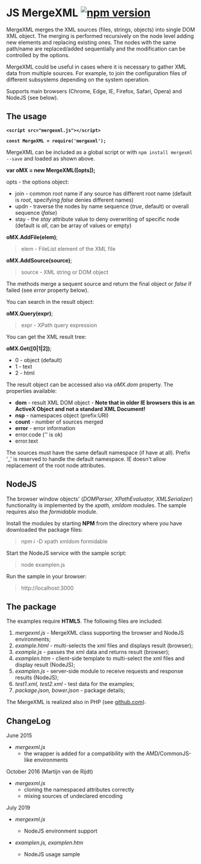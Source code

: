 JS MergeXML [![npm version](https://badge.fury.io/js/mergexml.svg)](https://badge.fury.io/js/mergexml)
==================

MergeXML merges the XML sources (files, strings, objects) into single DOM XML object.
The merging is performed recursively on the node level adding new elements and replacing existing ones.
The nodes with the same path/name are replaced/added sequentially and the modification can be controlled by the options.

MergeXML could be useful in cases where it is necessary to gather XML data from multiple sources.
For example, to join the configuration files of different subsystems depending on the system operation. 

Supports main browsers (Chrome, Edge, IE, Firefox, Safari, Opera) and NodeJS (see below).

The usage
-----

**`<script src="mergexml.js"></script>`**

**`const MergeXML = require('mergexml');`**

MergeXML can be included as a global script or with `npm install mergexml --save` and loaded as shown above.

**var oMX = new MergeXML([opts]);**

opts - the options object:

- join - common root name if any source has different root name (default is *root*, specifying *false* denies different names)
- updn - traverse the nodes by name sequence (*true*, default) or overall sequence (*false*)
- stay - the *stay* attribute value to deny overwriting of specific node (default is *all*, can be array of values or empty)

**oMX.AddFile(elem)**;

> elem - FileList element of the XML file

**oMX.AddSource(source)**;

> source - XML string or DOM object

The methods merge a sequent source and return the final object or *false* if failed (see *error* property below).

You can search in the result object:

**oMX.Query(expr)**;

> expr - XPath query expression

You can get the XML result tree:

**oMX.Get([0|1|2])**;

- 0 - object (default)
- 1 - text
- 2 - html

The result object can be accessed also via *oMX.dom* property. The properties available:

- **dom** - result XML DOM object - **Note that in older IE browsers this is an ActiveX Object and not a standard XML Document!**
- **nsp** - namespaces object (prefix:URI)
- **count** - number of sources merged
- **error** - error information
 - error.code ('' is ok)
 - error.text

The sources must have the same default namespace (if have at all).
Prefix '_' is reserved to handle the default namespace.
IE doesn't allow replacement of the root node attributes.

NodeJS
------
The browser window objects' (*DOMParser, XPathEvaluator, XMLSerializer*) functionality is implemented by the *xpath, xmldom* modules. The sample requires also the *formidable* module.

Install the modules by starting **NPM** from the directory where you have downloaded the package files:

>npm i -D xpath xmldom formidable

Start the NodeJS service with the sample script:

>node examplen.js

Run the sample in your browser:

>http://localhost:3000

The package
------

The examples require **HTML5**. The following files are included:

1. *mergexml.js* - MergeXML class supporting the browser and NodeJS environments;
2. *example.html* - multi-selects the xml files and displays result (browser);
3. *example.js* - passes the xml data and returns result (browser);
4. *examplen.htm* - client-side template to multi-select the xml files and display result (NodeJS);
5. *examplen.js* - server-side module to receive requests and response results (NodeJS);
6. *test1.xml, test2.xml* - test data for the examples;
7. *package.json, bower.json* - package details;

The MergeXML is realized also in PHP (see [github.com]).

ChangeLog
---------

June 2015

- *mergexml.js*
  - the wrapper is added for a compatibility with the AMD/CommonJS-like environments
 
October 2016 (Martijn van de Rijdt)

- *mergexml.js*
  - cloning the namespaced attributes correctly
  - mixing sources of undeclared encoding

July 2019

- *mergexml.js*
  - NodeJS environment support
- *examplen.js, examplen.htm*
  - NodeJS usage sample
 
  [github.com]: http://www.github.com/hareko/php-merge-xml
